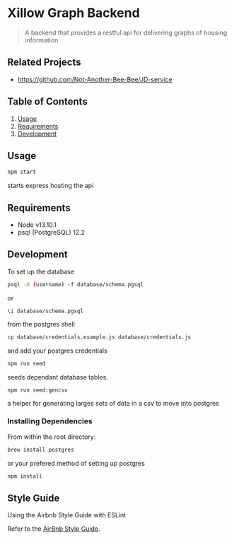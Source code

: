 # Xillow Graph Backend

> A backend that provides a restful api for delivering graphs of housing information

## Related Projects

  - https://github.com/Not-Another-Bee-Bee/JD-service

## Table of Contents

1. [Usage](#Usage)
1. [Requirements](#requirements)
1. [Development](#development)

## Usage

```sh
npm start
```

starts express hosting the api

## Requirements

- Node v13.10.1
- psql (PostgreSQL) 12.2

## Development
To set up the database
```sh
psql -U (username) -f database/schema.pgsql
```
or

```
\i database/schema.pgsql
```
from the postgres shell

```sh
cp database/credentials.example.js database/credentials.js
```
and add your postgres credentials

```sh
npm run seed
```

seeds dependant database tables.

```
npm run seed:gencsv
```

a helper for generating larges sets of data in a csv to move into postgres

### Installing Dependencies

From within the root directory:

```sh
brew install postgres
```

or your prefered method of setting up postgres

```sh
npm install
```

## Style Guide

Using the Airbnb Style Guide with ESLint  

Refer to the [AirBnb Style Guide](https://github.com/airbnb/javascript).
